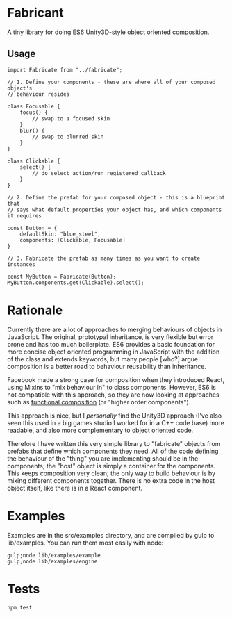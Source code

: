 # Fabricant

A tiny library for doing ES6 Unity3D-style object oriented composition.

## Usage

```
import Fabricate from "../fabricate";

// 1. Define your components - these are where all of your composed object's
// behaviour resides

class Focusable {
	focus() {
		// swap to a focused skin
	}
	blur() {
		// swap to blurred skin
	}
}

class Clickable {
	select() {
		// do select action/run registered callback
	}
}

// 2. Define the prefab for your composed object - this is a blueprint that
// says what default properties your object has, and which components it requires

const Button = {
	defaultSkin: "blue_steel",
	components: [Clickable, Focusable]
}

// 3. Fabricate the prefab as many times as you want to create instances

const MyButton = Fabricate(Button);
MyButton.components.get(Clickable).select();

```

# Rationale

Currently there are a lot of approaches to merging behaviours of objects in JavaScript. The original, prototypal inheritance, is very flexible but error prone and has too much boilerplate. ES6 provides a basic foundation for more concise object oriented programming in JavaScript with the addition of the class and extends keywords, but many people [who?] argue composition is a better road to behaviour reusability than inheritance.

Facebook made a strong case for composition when they introduced React, using Mixins to "mix behaviour in" to class components. However, ES6 is not compatible with this approach, so they are now looking at approaches such as [functional composition](https://medium.com/@dan_abramov/mixins-are-dead-long-live-higher-order-components-94a0d2f9e750) (or "higher order components").

This approach is nice, but I *personally* find the Unity3D approach (I've also seen this used in a big games studio I worked for in a C++ code base) more readable, and also more complementary to object oriented code.

Therefore I have written this very simple library to "fabricate" objects from prefabs that define which components they need. All of the code defining the behaviour of the "thing" you are implementing should be in the components; the "host" object is simply a container for the components. This keeps composition very clean; the only way to build behaviour is by mixing different components together. There is no extra code in the host object itself, like there is in a React component.

# Examples

Examples are in the src/examples directory, and are compiled by gulp to lib/examples. You can run them most easily with node:

    gulp;node lib/examples/example
    gulp;node lib/examples/engine

# Tests

    npm test
